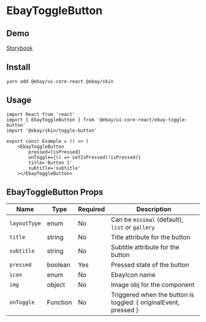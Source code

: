 # EbayToggleButton

## Demo

[Storybook](https://opensource.ebay.com/ebayui-core-react/main/?path=/story/buttons-ebay-toggle-button--docs)

## Install

```
yarn add @ebay/ui-core-react @ebay/skin
```

## Usage

```
import React from 'react'
import { EbayToggleButton } from '@ebay/ui-core-react/ebay-toggle-button'
import '@ebay/skin/toggle-button'

export const Example = () => (
    <EbayToggleButton
        pressed={isPressed}
        onToggle={() => setIsPressed(!isPressed)}
        title='Button 1'
        subtitle='subtitle'
    ></EbayToggleButton>
```

## EbayToggleButton Props

| Name         | Type     | Required | Description                                                      |
| ------------ | -------- | -------- | ---------------------------------------------------------------- |
| `layoutType` | enum     | No       | Can be `minimal` (default), `list` or `gallery`                  |
| `title`      | string   | No       | Title attribute for the button                                   |
| `subtitle`   | string   | No       | Subtitle attribute for the button                                |
| `pressed`    | boolean  | Yes      | Pressed state of the button                                      |
| `icon`       | enum     | No       | EbayIcon name                                                    |
| `img`        | object   | No       | Image obj for the component                                      |
| `onToggle`   | Function | No       | Triggered when the button is toggled: { originalEvent, pressed } |
